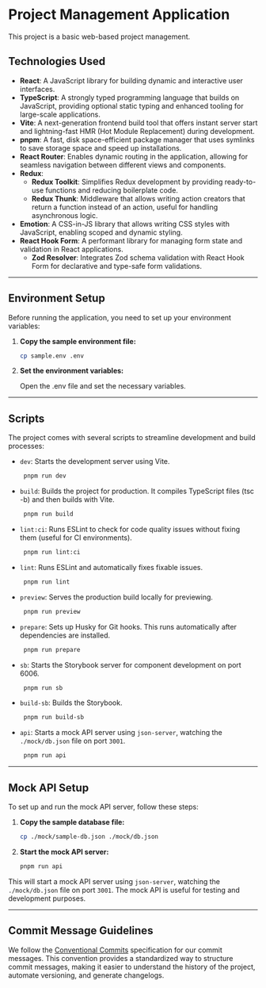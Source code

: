 # Project Management Application

This project is a basic web-based project management.

## Technologies Used

- **React**: A JavaScript library for building dynamic and interactive user
  interfaces.
- **TypeScript**: A strongly typed programming language that builds on
  JavaScript, providing optional static typing and enhanced tooling for
  large-scale applications.
- **Vite**: A next-generation frontend build tool that offers instant server
  start and lightning-fast HMR (Hot Module Replacement) during development.
- **pnpm**: A fast, disk space-efficient package manager that uses symlinks to
  save storage space and speed up installations.
- **React Router**: Enables dynamic routing in the application, allowing for
  seamless navigation between different views and components.
- **Redux**:
  - **Redux Toolkit**: Simplifies Redux development by providing ready-to-use
    functions and reducing boilerplate code.
  - **Redux Thunk**: Middleware that allows writing action creators that return
    a function instead of an action, useful for handling asynchronous logic.
- **Emotion**: A CSS-in-JS library that allows writing CSS styles with
  JavaScript, enabling scoped and dynamic styling.
- **React Hook Form**: A performant library for managing form state and
  validation in React applications.
  - **Zod Resolver**: Integrates Zod schema validation with React Hook Form for
    declarative and type-safe form validations.

---

## Environment Setup

Before running the application, you need to set up your environment variables:

1. **Copy the sample environment file:**

   ```bash
   cp sample.env .env
   ```

2. **Set the environment variables:**

   Open the .env file and set the necessary variables.

---

## Scripts

The project comes with several scripts to streamline development and build
processes:

- `dev`: Starts the development server using Vite.

  ```bash
   pnpm run dev
  ```

- `build`: Builds the project for production. It compiles TypeScript files (tsc
  -b) and then builds with Vite.

  ```bash
   pnpm run build
  ```

- `lint:ci`: Runs ESLint to check for code quality issues without fixing them
  (useful for CI environments).

  ```bash
   pnpm run lint:ci
  ```

- `lint`: Runs ESLint and automatically fixes fixable issues.

  ```bash
   pnpm run lint
  ```

- `preview`: Serves the production build locally for previewing.

  ```bash
   pnpm run preview
  ```

- `prepare`: Sets up Husky for Git hooks. This runs automatically after
  dependencies are installed.

  ```bash
   pnpm run prepare
  ```

- `sb`: Starts the Storybook server for component development on port 6006.

  ```bash
   pnpm run sb
  ```

- `build-sb`: Builds the Storybook.

  ```bash
   pnpm run build-sb
  ```

- `api`: Starts a mock API server using `json-server`, watching the
  `./mock/db.json` file on port `3001`.

  ```bash
   pnpm run api
  ```

---

## Mock API Setup

To set up and run the mock API server, follow these steps:

1. **Copy the sample database file:**

   ```bash
   cp ./mock/sample-db.json ./mock/db.json
   ```

2. **Start the mock API server:**

   ```bash
   pnpm run api
   ```

This will start a mock API server using `json-server`, watching the
`./mock/db.json` file on port `3001`. The mock API is useful for testing and
development purposes.

---

## Commit Message Guidelines

We follow the [Conventional Commits](https://www.conventionalcommits.org/)
specification for our commit messages. This convention provides a standardized
way to structure commit messages, making it easier to understand the history of
the project, automate versioning, and generate changelogs.
